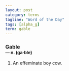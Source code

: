 ```yaml
---
layout: post
category: terms
tagline: "Word of the Day"
tags: [alpha_g]
term: gable
---
```


<h3>Gable<br/> <small>&mdash; n. (ga<span>&middot;</span>ble)</small></h3>
<p><ol>
<li>An effeminate boy cow.</li>
</ol></p>
